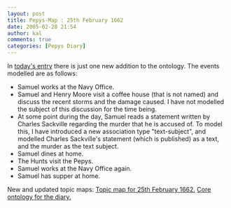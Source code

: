 ```yaml
---
layout: post
title: Pepys-Map : 25th February 1662
date: 2005-02-28 21:54
author: kal
comments: true
categories: [Pepys Diary]
---
```

In <a href="http://www.pepysdiary.com/archive/1662/02/25/index.php">today's entry</a> there is just one new addition to the ontology. The events modelled are as follows:
<ul><li>Samuel works at the Navy Office.</li>
<li>Samuel and Henry Moore visit a coffee house (that is not named) and discuss the recent storms and the damage caused. I have not modelled the subject of this discussion for the time being.</li>
<li>At some point during the day, Samuel reads a statement written by Charles Sackville regarding the murder that he is accused of. To model this, I have introduced a new association type "text-subject", and modelled Charles Sackville's statement (which is published) as a text, and the murder as the text subject.</li>
<li>Samuel dines at home.</li>
<li>The Hunts visit the Pepys.</li>
<li>Samuel works at the Navy Office again.</li>
<li>Samuel has supper at home.</li>
</ul>

<!--more-->
New and updated topic maps:
<a href="http://www.techquila.com/blog/archives/16620225.ltm">Topic map for 25th February 1662.</a>
<a href="http://www.techquila.com/blog/archives/pepys-diary-ontology.ltm">Core ontology for the diary.</a>

